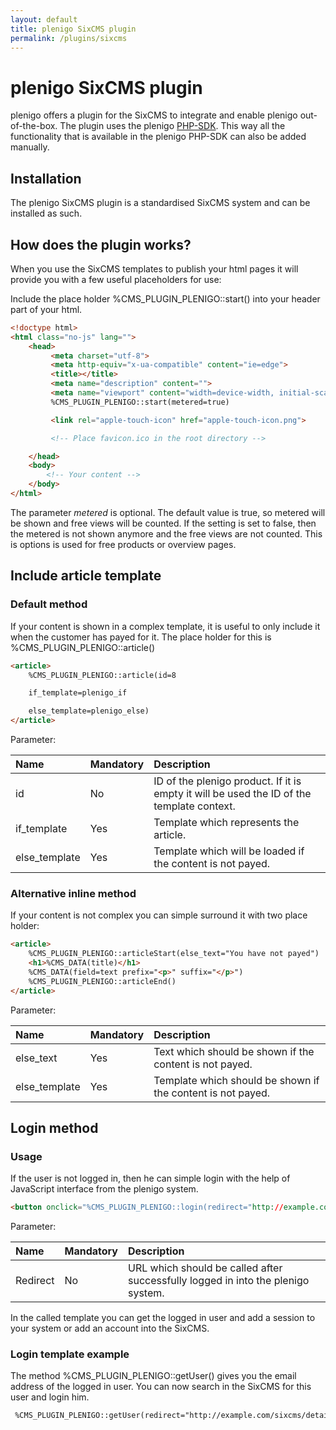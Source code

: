 ```yaml
---
layout: default
title: plenigo SixCMS plugin
permalink: /plugins/sixcms
---
```


# plenigo SixCMS plugin

plenigo offers a plugin for the SixCMS to integrate and enable plenigo out-of-the-box. The plugin uses the plenigo [PHP-SDK](https://github.com/plenigo/plenigo_php_sdk/wiki).
This way all the functionality that is available in the plenigo PHP-SDK can also be added manually.

## Installation 

The plenigo SixCMS plugin is a standardised SixCMS system and can be installed as such.

## How does the plugin works?

When you use the SixCMS templates to publish your html pages it will provide you with a few useful placeholders for use:

Include the place holder %CMS_PLUGIN_PLENIGO::start() into your header part of your html.

```html
<!doctype html>
<html class="no-js" lang="">
    <head>
         <meta charset="utf-8">
         <meta http-equiv="x-ua-compatible" content="ie=edge">
         <title></title>
         <meta name="description" content="">
         <meta name="viewport" content="width=device-width, initial-scale=1">
         %CMS_PLUGIN_PLENIGO::start(metered=true)

         <link rel="apple-touch-icon" href="apple-touch-icon.png">

         <!-- Place favicon.ico in the root directory -->

    </head>
    <body>
        <!-- Your content -->
    </body>
</html>
```
The parameter _metered_ is optional. The default value is true, so metered will be shown and free views will be counted. If the setting is set to false, then the metered is not shown anymore and the free views are not counted. This is options is used for free products or overview pages.

## Include article template

### Default method

If your content is shown in a complex template, it is useful to only include it when the customer has payed for it. The place holder for this is %CMS_PLUGIN_PLENIGO::article()

```html
<article>
    %CMS_PLUGIN_PLENIGO::article(id=8

    if_template=plenigo_if

    else_template=plenigo_else)
</article>
```

Parameter:

|Name|Mandatory|Description|
|:---|:--------|:----------|
|id|No|ID of the plenigo product. If it is empty it will be used the ID of the template context.|
|if_template|Yes|Template which represents the article.|
|else_template|Yes|Template which will be loaded if the content is not payed.|

### Alternative inline method

If your content is not complex you can simple surround it with two place holder:

```html
<article>
    %CMS_PLUGIN_PLENIGO::articleStart(else_text="You have not payed")
    <h1>%CMS_DATA(title)</h1>
    %CMS_DATA(field=text prefix="<p>" suffix="</p>")
    %CMS_PLUGIN_PLENIGO::articleEnd()
</article>
```

Parameter:

|Name|Mandatory|Description|
|:---|:--------|:----------|
|else_text|Yes|Text which should be shown if the content is not payed.|
|else_template|Yes|Template which should be shown if the content is not payed.|

## Login method

### Usage

If the user is not logged in, then he can simple login with the help of JavaScript interface from the plenigo system.

```html
<button onclick="%CMS_PLUGIN_PLENIGO::login(redirect="http://example.com/sixcms/detail.php/template/login")">Login</button>
```

Parameter:

|Name|Mandatory|Description|
|:---|:--------|:----------|
|Redirect|No|URL which should be called after successfully logged in into the plenigo system.|

In the called template you can get the logged in user and add a session to your system or add an account into the SixCMS.

### Login template example

The method %CMS_PLUGIN_PLENIGO::getUser() gives you the email address of the logged in user. You can now search in the SixCMS for this user and login him.

```html
 %CMS_PLUGIN_PLENIGO::getUser(redirect="http://example.com/sixcms/detail.php/109")
```
